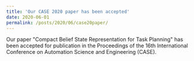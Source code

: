 ```yaml
---
title: 'Our CASE 2020 paper has been accepted'
date: 2020-06-01
permalink: /posts/2020/06/case20paper/
---
```



Our paper "Compact Belief State Representation for Task Planning" has been accepted for publication in the Proceedings of the 16th International Conference on Automation Science and Engineering (CASE).
